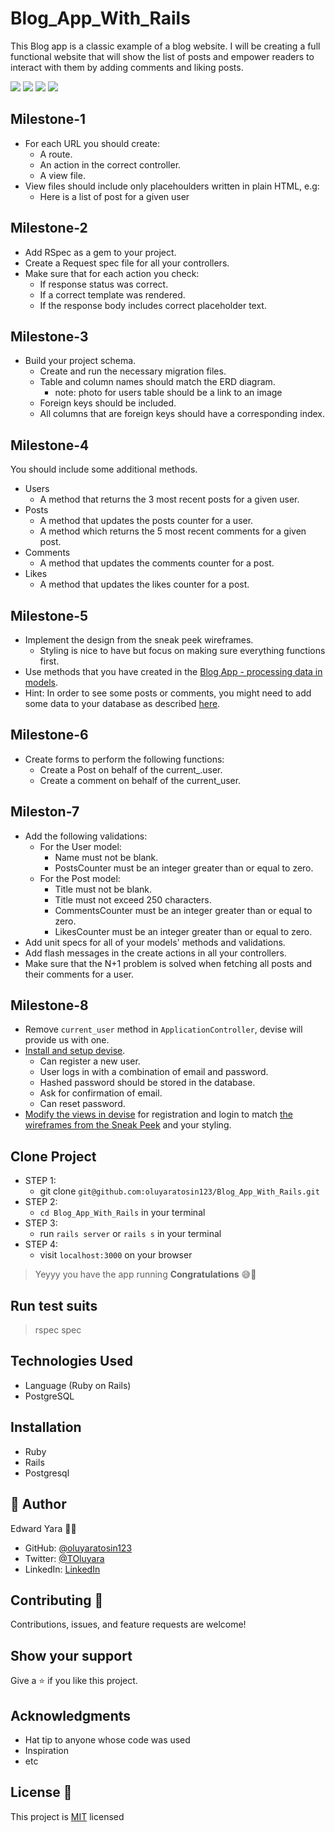 # Blog_App_With_Rails
This Blog app is a classic example of a blog website. I will be creating a full functional website that will show the list of posts and empower readers to interact with them by adding comments and liking posts.

![](./app/assets/images/user_home_page.PNG)
![](./app/assets/images/user_show_page.PNG)
![](./app/assets/images/user_post_home_page.PNG)
![](./app/assets/images/user_post_show_page.PNG)


## Milestone-1
- For each URL you should create:
  - A route.
  - An action in the correct controller.
  - A view file.
- View files should include only placehoulders written in plain HTML, e.g:
  - Here is a list of post for a given user

## Milestone-2
- Add RSpec as a gem to your project.
- Create a Request spec file for all your controllers.
- Make sure that for each action you check:
  - If response status was correct.
  - If a correct template was rendered.
  - If the response body includes correct placeholder text.

## Milestone-3
- Build your project schema.
  - Create and run the necessary migration files.
  - Table and column names should match the ERD diagram.
    - note: photo for users table should be a link to an image
  - Foreign keys should be included.
  - All columns that are foreign keys should have a corresponding index.

## Milestone-4
You should include some additional methods.
- Users
  - A method that returns the 3 most recent posts for a given user.
- Posts
  - A method that updates the posts counter for a user.
  - A method which returns the 5 most recent comments for a given post.
- Comments
  - A method that updates the comments counter for a post.
- Likes
  - A method that updates the likes counter for a post.

## Milestone-5
- Implement the design from the sneak peek wireframes.
  - Styling is nice to have but focus on making sure everything functions first.
- Use methods that you have created in the [Blog App - processing data in models](https://github.com/microverseinc/curriculum-rails/blob/main/blog-app/projects/Processing_data_model_project.md).
- Hint: In order to see some posts or comments, you might need to add some data to your database as described [here](https://github.com/microverseinc/curriculum-rails/blob/main/blog-app/projects/Processing_data_model_project.md#use-models-to-insert-data).

## Milestone-6
- Create forms to perform the following functions:
  - Create a Post on behalf of the current_.user.
  - Create a comment on behalf of the current_user.

## Mileston-7
- Add the following validations:
  - For the User model:
    - Name must not be blank.
    - PostsCounter must be an integer greater than or equal to zero.
  - For the Post model:
    - Title must not be blank.
    - Title must not exceed 250 characters.
    - CommentsCounter must be an integer greater than or equal to zero.
    - LikesCounter must be an integer greater than or equal to zero.
- Add unit specs for all of your models' methods and validations.
- Add flash messages in the create actions in all your controllers.
- Make sure that the N+1 problem is solved when fetching all posts and their comments for a user.

## Milestone-8
- Remove `current_user` method in `ApplicationController`, devise will provide us with one.
- [Install and setup devise](https://github.com/heartcombo/devise#getting-started).
  - Can register a new user.
  - User logs in with a combination of email and password.
  - Hashed password should be stored in the database.
  - Ask for confirmation of email.
  - Can reset password.
- [Modify the views in devise](https://github.com/heartcombo/devise#configuring-views) for registration and login to match [the wireframes from the Sneak Peek](https://github.com/microverseinc/curriculum-rails/blob/main/blog-app/sneak_peek.md#:~:text=For%20this%20project%20you%20will%20have%20full%20freedom%20in%20terms%20of%20visual%20design%20but%20you%20will%20need%20to%20keep%20the%20following%20wireframes%3A) and your styling.

## Clone Project
- STEP 1:
  - git clone `git@github.com:oluyaratosin123/Blog_App_With_Rails.git`
- STEP 2:
  - `cd Blog_App_With_Rails` in your terminal
- STEP 3:
  - run `rails server` or `rails s` in your terminal
- STEP 4:
  - visit `localhost:3000` on your browser
> Yeyyy you have the app running **Congratulations** 😅🎉

## Run test suits
  > rspec spec

## Technologies Used
* Language (Ruby on Rails)
* PostgreSQL

## Installation
* Ruby
* Rails
* Postgresql

## 👤 Author 
Edward Yara :student: 
- GitHub: [@oluyaratosin123](https://github.com/oluyaratosin123)
- Twitter: [@TOluyara](https://twitter.com/TOluyara)
- LinkedIn: [LinkedIn](https://www.linkedin.com/in/edward-oluyara/)

## Contributing :handshake:
Contributions, issues, and feature requests are welcome!

## Show your support
Give a 	:star: if you like this project.

## Acknowledgments
* Hat tip to anyone whose code was used
* Inspiration
* etc

## License :memo:
This project is [MIT](https://github.com/microverseinc/readme-template/blob/master/MIT.md) licensed
